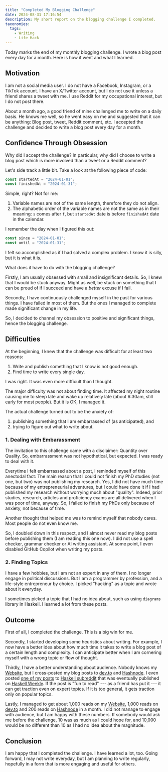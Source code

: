 ```yaml
---
title: "Completed My Blogging Challenge"
date: 2024-08-31 17:16:54
description: My short report on the blogging challenge I completed.
taxonomies:
  tags:
    - Writing
    - Life Hack
---
```


Today marks the end of my monthly blogging challenge. I wrote a blog post every
day for a month. Here is how it went and what I learned.

<!--more-->

## Motivation

I am not a social media user. I do not have a Facebook, Instagram, or a TikTok
account. I have an X/Twitter account, but I do not use it unless a friend shares
a tweet with me. I use Reddit for my occupational interest, but I do not post
there.

About a month ago, a good friend of mine challenged me to write on a daily
basis. He knows me well, so he went easy on me and suggested that it can be
anything: Blog post, tweet, Reddit comment, etc. I accepted the challenge and
decided to write a blog post every day for a month.

## Confidence Through Obsession

Why did I accept the challenge? In particular, why did I choose to write a blog
post which is more involved than a tweet or a Reddit comment?

Let's side track a little bit. Take a look at the following piece of code:

```typescript
const startedAt = "2024-01-01";
const finishedAt = "2024-01-31";
```

Simple, right? Not for me:

1. Variable names are not of the same length, therefore they do not align.
2. The alphabetic order of the variable names are not the same as in their
   meaning: `s` comes after `f`, but `startedAt` date is before `finishedAt`
   date in the calendar.

I remember the day when I figured this out:

```typescript
const since = "2024-01-01";
const until = "2024-01-31";
```

I felt so accomplished as if I had solved a complex problem. I know it is silly,
but it is what it is.

What does it have to do with the blogging challenge?

Firstly, I am usually obsessed with small and insignificant details. So, I knew
that I would be stuck anyway. Might as well, be stuck on something that I can be
proud of if I succeed and have a _better_ excuse if I fail.

Secondly, I have continuously challenged myself in the past for various things.
I have failed in most of them. But the ones I managed to complete made
significant change in my life.

So, I decided to channel my obsession to positive and significant things, hence
the blogging challenge.

## Difficulties

At the beginning, I knew that the challenge was difficult for at least two
reasons:

1. Write and publish something that I know is not good enough.
2. Find time to write every single day.

I was right. It was even more difficult than I thought.

The major difficulty was not about finding time. It affected my night routine
causing me to sleep late and wake up relatively late (about 6:30am, still early
for most people). But it is OK, I managed it.

The actual challenge turned out to be the anxiety of:

1. publishing something that I am embarrassed of (as anticipated), and
2. trying to figure out what to write about.

### 1. Dealing with Embarassment

The invitation to this challenge came with a disclaimer: Quantity over Quality.
So, embarrassment was not hypothetical, but expected. I was ready to deal with
it.

Everytime I felt embarrassed about a post, I reminded myself of this anectodal
fact: The main reason that I could not finish my PhD studies (not one, but two)
was not publishing my research. Yes, I did not have much time because of my
entrepreneurial adventures, but I could have done it if I had published my
research without worrying much about "quality". Indeed, prior studies, research,
articles and proficiency exams are all delivered when I was poor of time,
anyway. So, I failed to finish my PhDs only because of anxiety, not because of
time.

Another thought that helped me was to remind myself that nobody cares. Most
people do not even know me.

So, I doubled down in this respect, and I almost never read my blog posts before
publishing them (I am reading this one now). I did not use a spell checker,
grammar checker or AI writing assistant. At some point, I even disabled GitHub
Copilot when writing my posts.

### 2. Finding Topics

I have a few hobbies, but I am not an expert in any of them. I no longer engage
in political discussions. But I am a programmer by profession, and a life-style
entrepreneur by choice. I picked "hacking" as a topic and wrote about it
everyday.

I sometimes picked a topic that I had no idea about, such as using `diagrams`
library in Haskell. I learned a lot from these posts.

## Outcome

First of all, I completed the challenge. This is a big win for me.

Secondly, I started developing some heuristics about writing. For example, I now
have a better idea about how much time it takes to write a blog post of a
certain length and complexity. I can anticipate better when I am cornering
myself with a wrong topic or flow of thought.

Thirdly, I have a better understanding about audience. Nobody knows my
[Website], but I cross-posted my blog posts to [dev.to] and [Hashnode]. I even
posted [one of my posts] to [Haskell subreddit] that was eventually published on
[Haskell Weekly]. If the post is "fun to read" --- as a friend has put it --- it
can get traction even on expert topics. If it is too general, it gets traction only
on popular topics.

Lastly, I managed to get about 1,000 reads on my [Website], 1,000 reads on
[dev.to] and 200 reads on [Hashnode] in a month. I did not manage to engage with
audience, but I am happy with these numbers. If somebody would ask me before the
challenge, 10 was as much as I could hope for, and 10,000 would be no different
than 10 as I had no idea about the magnitude.

## Conclusion

I am happy that I completed the challenge. I have learned a lot, too. Going
forward, I may not write everyday, but I am planning to write regularly,
hopefully in a form that is more engaging and useful for others.

<!-- REFERENCES -->

[dev.to]: https://dev.to/vst
[Hashnode]: https://thenegation.hashnode.dev
[one of my posts]: https://thenegation.com/posts/abuse-haskell/
[Haskell Weekly]: https://haskellweekly.news/issue/432.html
[Website]: https://thenegation.com
[Haskell subreddit]:
  https://www.reddit.com/r/haskell/comments/1ejrg92/abusing_haskell_executable_blog_posts/
